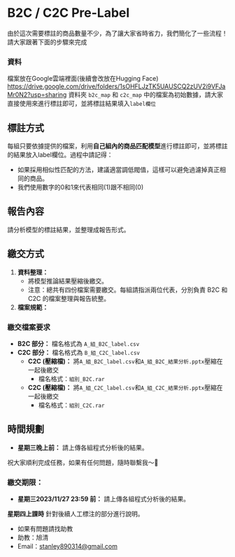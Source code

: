 # B2C / C2C Pre-Label

由於這次需要標註的商品數量不少，為了讓大家省時省力，我們簡化了一些流程！請大家跟著下面的步驟來完成

### 資料
檔案放在Google雲端裡面(後續會改放在Hugging Face)
https://drive.google.com/drive/folders/1sOHFLJzTK5UAUSCQ2zUV2i9VFJaMr0N2?usp=sharing
資料夾 `b2c_map` 和 `c2c_map` 中的檔案為初始數據，請大家直接使用來進行標註即可，並將標註結果填入`label欄位`

## 標註方式
每組只要依據提供的檔案，利用**自己組內的商品匹配模型**進行標註即可，並將標註的結果放入label欄位。過程中請記得：
- 如果採用相似性匹配的方法，建議適當調低閥值，這樣可以避免過濾掉真正相同的商品。
- 我們使用數字的0和1來代表相同(1)跟不相同(0)

## 報告內容
請分析模型的標註結果，並整理成報告形式。

## 繳交方式
1. **資料整理：**
   - 將模型推論結果壓縮後繳交。
   - 注意：總共有四份檔案需要繳交。每組請指派兩位代表，分別負責 B2C 和 C2C 的檔案整理與報告統整。
2. **檔案規範：**
### 繳交檔案要求
- **B2C 部分：** 檔名格式為 `A_組_B2C_label.csv`
- **C2C 部分：** 檔名格式為 `B_組_C2C_label.csv`
   - **C2C (壓縮檔)：**
   將`A_組_B2C_label.csv`和`A_組_B2C_結果分析.pptx`壓縮在一起後繳交
     - 檔名格式：`組別_B2C.rar`
   - **C2C (壓縮檔)：**
   將`A_組_C2C_label.csv`和`A_組_C2C_結果分析.pptx`壓縮在一起後繳交
     - 檔名格式：`組別_C2C.rar`

## 時間規劃
- **星期三晚上前：** 請上傳各組程式分析後的結果。

祝大家順利完成任務，如果有任何問題，隨時聯繫我～💪

### 繳交期限：
- **星期三2023/11/27 23:59 前：** 請上傳各組程式分析後的結果。

**星期四上課時** 針對後續人工標注的部分進行說明。
* 如果有問題請找助教
* 助教：旭清
* Email：stanley890314@gmail.com